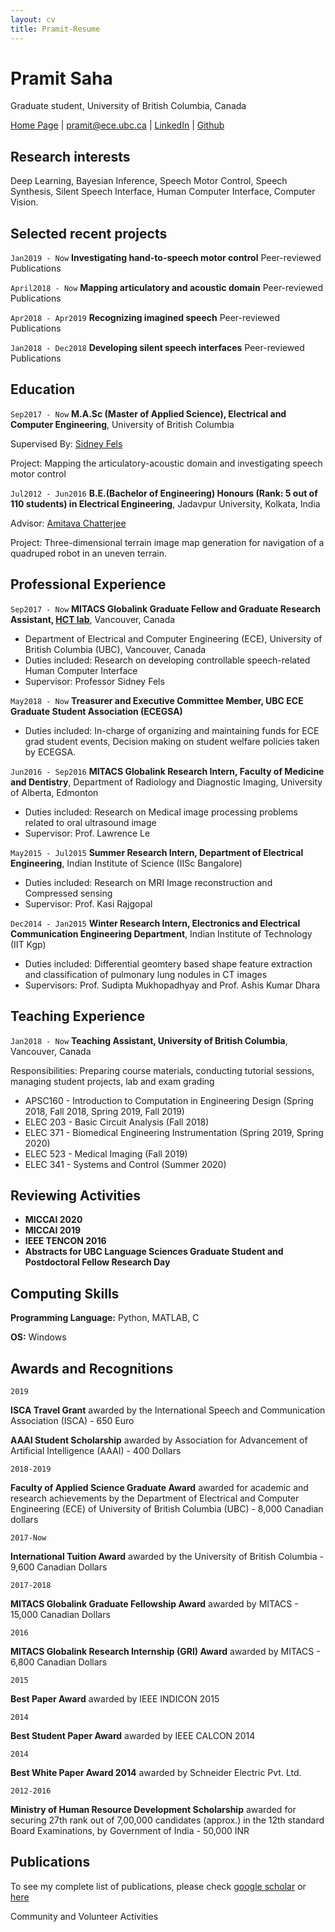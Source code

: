 ```yaml
---
layout: cv
title: Pramit-Resume
---
```

# Pramit Saha
Graduate student, University of British Columbia, Canada

<div id="webaddress">
<a href="https://pramitsaha.github.io/">Home Page</a> 
| <a href="mailto:pramit@ece.ubc.ca">pramit@ece.ubc.ca</a>
| <a href="https://www.linkedin.com/in/pramit-saha-0a9338b5/">LinkedIn</a>
| <a href="https://github.com/PramitSaha">Github</a>
</div>

<!--Add your research interest here and the domain that you have been working-->
## Research interests
Deep Learning, Bayesian Inference, Speech Motor Control, Speech Synthesis, Silent Speech Interface, Human Computer Interface, Computer Vision.

<!--Add the ongoing or completed projects as a part of portfolio-->
## Selected recent projects


`Jan2019 - Now`
__Investigating hand-to-speech motor control__
Peer-reviewed Publications

`April2018 - Now`
__Mapping articulatory and acoustic domain__
Peer-reviewed Publications

`Apr2018 - Apr2019`
__Recognizing imagined speech__
Peer-reviewed Publications

`Jan2018 - Dec2018`
__Developing silent speech interfaces__
Peer-reviewed Publications


## Education

`Sep2017 - Now`
__M.A.Sc (Master of Applied Science), Electrical and Computer Engineering__, University of British Columbia

Supervised By: [Sidney Fels](https://www.ece.ubc.ca/faculty/sid-fels)

Project: Mapping the articulatory-acoustic domain and investigating speech motor control

`Jul2012 - Jun2016`
__B.E.(Bachelor of Engineering) Honours (Rank: 5 out of 110 students) in Electrical Engineering__, Jadavpur University, Kolkata, India

Advisor: [Amitava Chatterjee](https://sites.google.com/site/amitavachatterjee1968/)

Project: Three-dimensional terrain image map generation for navigation of a quadruped robot in an uneven terrain.

## Professional Experience

`Sep2017 - Now`
__MITACS Globalink Graduate Fellow and Graduate Research Assistant, [HCT lab](https://hct.ece.ubc.ca/)__, Vancouver, Canada
- Department of Electrical and Computer Engineering (ECE), University of British Columbia (UBC), Vancouver, Canada
- Duties included: Research on developing controllable speech-related Human Computer Interface
- Supervisor: Professor Sidney Fels

`May2018 - Now`
__Treasurer and Executive Committee Member, UBC ECE Graduate Student Association (ECEGSA)__
- Duties included: In-charge of organizing and maintaining funds for ECE grad student events, Decision making on student welfare policies taken by ECEGSA.

`Jun2016 - Sep2016`
__MITACS Globalink Research Intern, Faculty of Medicine and Dentistry__, Department of Radiology and Diagnostic Imaging, University of Alberta, Edmonton
- Duties included: Research on Medical image processing problems related to oral ultrasound image
- Supervisor: Prof. Lawrence Le

`May2015 - Jul2015`
__Summer Research Intern, Department of Electrical Engineering__, Indian Institute of Science (IISc Bangalore)
- Duties included: Research on MRI Image reconstruction and Compressed sensing
- Supervisor: Prof. Kasi Rajgopal

`Dec2014 - Jan2015`
__Winter Research Intern, Electronics and Electrical Communication Engineering Department__, Indian Institute of Technology (IIT Kgp)
- Duties included: Differential geomtery based shape feature extraction and classification of pulmonary lung nodules in CT images
- Supervisors: Prof. Sudipta Mukhopadhyay and Prof. Ashis Kumar Dhara


## Teaching Experience

`Jan2018 - Now`
__Teaching Assistant, University of British Columbia__, Vancouver, Canada

Responsibilities: Preparing course materials, conducting tutorial sessions, managing student projects, lab and exam grading

- APSC160 - Introduction to Computation in Engineering Design (Spring 2018, Fall 2018, Spring 2019, Fall 2019)
- ELEC 203 - Basic Circuit Analysis (Fall 2018)
- ELEC 371 - Biomedical Engineering Instrumentation (Spring 2019, Spring 2020)
- ELEC 523 - Medical Imaging (Fall 2019)
- ELEC 341 - Systems and Control (Summer 2020)

## Reviewing Activities

- __MICCAI 2020__
- __MICCAI 2019__
- __IEEE TENCON 2016__
- __Abstracts for UBC Language Sciences Graduate Student and Postdoctoral Fellow Research Day__

## Computing Skills

__Programming Language:__
Python, MATLAB, C

__OS:__
Windows
## Awards and Recognitions

`2019`

__ISCA Travel Grant__ awarded by the International Speech and Communication Association (ISCA) - 650 Euro

__AAAI Student Scholarship__ awarded by Association for Advancement of Artificial Intelligence (AAAI) - 400 Dollars

`2018-2019`

__Faculty of Applied Science Graduate Award__ awarded for academic and research achievements by the Department of Electrical and Computer Engineering (ECE) of University of British Columbia (UBC) - 8,000 Canadian dollars

`2017-Now`

__International Tuition Award__ awarded by the University of British Columbia - 9,600 Canadian Dollars

`2017-2018`

__MITACS Globalink Graduate Fellowship Award__ awarded by MITACS - 15,000 Canadian Dollars

`2016`

__MITACS Globalink Research Internship (GRI) Award__ awarded by MITACS - 6,800 Canadian Dollars

`2015`

__Best Paper Award__ awarded by IEEE INDICON 2015

`2014`

__Best Student Paper Award__ awarded by IEEE CALCON 2014

`2014`

__Best White Paper Award 2014__ awarded by Schneider Electric Pvt. Ltd.

`2012-2016`

__Ministry of Human Resource Development Scholarship__ awarded for securing 27th rank out of 7,00,000 candidates (approx.) in the 12th standard Board Examinations, by Government of India - 50,000 INR


## Publications
To see my complete list of publications, please check [google scholar](https://scholar.google.ca/citations?hl=en&user=HzIWE5kAAAAJ) or [here](https://debasishray19.github.io/publications)

Community and Volunteer Activities
<!-- ### Footer

Last updated: October 2019 -->
